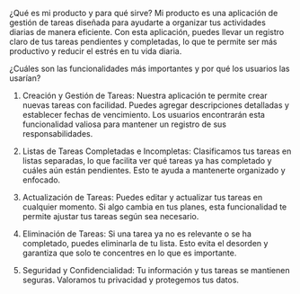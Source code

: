 ¿Qué es mi producto y para qué sirve?
Mi producto es una aplicación de gestión de tareas diseñada para ayudarte a organizar tus actividades diarias de manera eficiente. Con esta aplicación, puedes llevar un registro claro de tus tareas pendientes y completadas, lo que te permite ser más productivo y reducir el estrés en tu vida diaria.

¿Cuáles son las funcionalidades más importantes y por qué los usuarios las usarían?
1. Creación y Gestión de Tareas: Nuestra aplicación te permite crear nuevas tareas con facilidad. Puedes agregar descripciones detalladas y establecer fechas de vencimiento. Los usuarios encontrarán esta funcionalidad valiosa para mantener un registro de sus responsabilidades.

2. Listas de Tareas Completadas e Incompletas: Clasificamos tus tareas en listas separadas, lo que facilita ver qué tareas ya has completado y cuáles aún están pendientes. Esto te ayuda a mantenerte organizado y enfocado.

3. Actualización de Tareas: Puedes editar y actualizar tus tareas en cualquier momento. Si algo cambia en tus planes, esta funcionalidad te permite ajustar tus tareas según sea necesario.

4. Eliminación de Tareas: Si una tarea ya no es relevante o se ha completado, puedes eliminarla de tu lista. Esto evita el desorden y garantiza que solo te concentres en lo que es importante.

5. Seguridad y Confidencialidad: Tu información y tus tareas se mantienen seguras. Valoramos tu privacidad y protegemos tus datos.